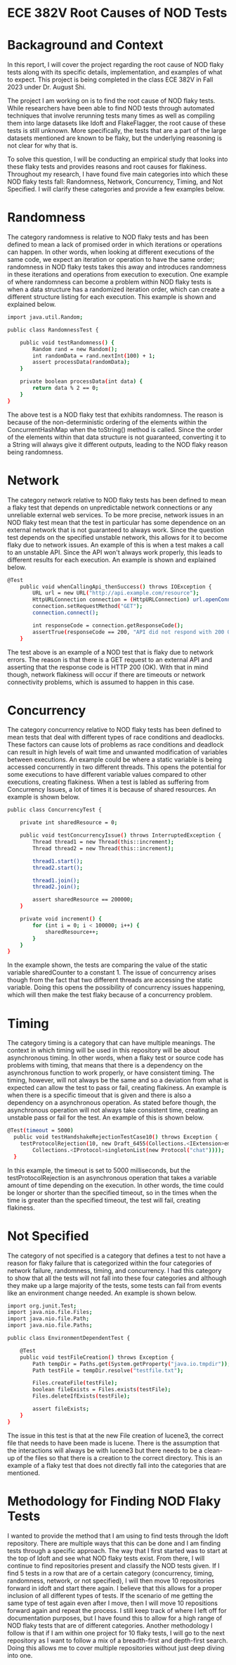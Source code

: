 # ECE 382V Root Causes of NOD Tests

# Backaground and Context

In this report, I will cover the project regarding the root cause of NOD flaky tests along with its specific details, implementation, and examples of what to expect. This project is being completed in the class ECE 382V in Fall 2023 under Dr. August Shi. 

The project I am working on is to find the root cause of NOD flaky tests. While researchers have been able to find NOD tests through automated techniques that involve rerunning tests many times as well as compiling them into large datasets like Idoft and FlakeFlagger, the root cause of these tests is still unknown. More specifically, the tests that are a part of the large datasets mentioned are known to be flaky, but the underlying reasoning is not clear for why that is. 

To solve this question, I will be conducting an empirical study that looks into these flaky tests and provides reasons and root causes for flakiness. Throughout my research, I have found five main categories into which these NOD flaky tests fall: Randomness, Network, Concurrency, Timing, and Not Specified. I will clarify these categories and provide a few examples below.

# Randomness

The category randomness is relative to NOD flaky tests and has been defined to mean a lack of promised order in which iterations or operations can happen. In other words, when looking at different executions of the same code, we expect an iteration or operation to have the same order; randomness in NOD flaky tests takes this away and introduces randomness in these iterations and operations from execution to execution. One example of where randomness can become a problem within NOD flaky tests is when a data structure has a randomized iteration order, which can create a different structure listing for each execution. This example is shown and explained below.

```bash
import java.util.Random;

public class RandomnessTest {

    public void testRandomness() {
        Random rand = new Random();
        int randomData = rand.nextInt(100) + 1;
        assert processData(randomData);  
    }

    private boolean processData(int data) {
        return data % 2 == 0;
    }
}

```
The above test is a NOD flaky test that exhibits randomness. The reason is because of the non-deterministic ordering of the elements within the ConcurrentHashMap when the toString() method is called. Since the order of the elements within that data structure is not guaranteed, converting it to a String will always give it different outputs, leading to the NOD flaky reason being randomness.

# Network

The category network relative to NOD flaky tests has been defined to mean a flaky test that depends on unpredictable network connections or any unreliable external web services. To be more precise, network issues in an NOD flaky test mean that the test in particular has some dependence on an external network that is not guaranteed to always work. Since the question test depends on the specified unstable network, this allows for it to become flaky due to network issues. An example of this is when a test makes a call to an unstable API. Since the API won't always work properly, this leads to different results for each execution. An example is shown and explained below.

```bash
@Test
    public void whenCallingApi_thenSuccess() throws IOException {
        URL url = new URL("http://api.example.com/resource");
        HttpURLConnection connection = (HttpURLConnection) url.openConnection();
        connection.setRequestMethod("GET");
        connection.connect();

        int responseCode = connection.getResponseCode();
        assertTrue(responseCode == 200, "API did not respond with 200 OK");
    }
```
The test above is an example of a NOD test that is flaky due to network errors. The reason is that there is a GET request to an external API and asserting that the response code is HTTP 200 (OK). With that in mind though, network flakiness will occur if there are timeouts or network connectivity problems, which is assumed to happen in this case.

# Concurrency

The category concurrency relative to NOD flaky tests has been defined to mean tests that deal with different types of race conditions and deadlocks. These factors can cause lots of problems as race conditions and deadlock can result in high levels of wait time and unwanted modification of variables between executions. An example could be where a static variable is being accessed concurrently in two different threads. This opens the potential for some executions to have different variable values compared to other executions, creating flakiness. When a test is labled as suffering from Concurrency Issues, a lot of times it is because of shared resources. An example is shown below.

```bash
public class ConcurrencyTest {

    private int sharedResource = 0;

    public void testConcurrencyIssue() throws InterruptedException {
        Thread thread1 = new Thread(this::increment);
        Thread thread2 = new Thread(this::increment);

        thread1.start();
        thread2.start();

        thread1.join();
        thread2.join();

        assert sharedResource == 200000;
    }

    private void increment() {
        for (int i = 0; i < 100000; i++) {
            sharedResource++;
        }
    }
}
```

In the example shown, the tests are comparing the value of the static variable sharedCounter to a constant 1. The issue of concurrency arises though from the fact that two different threads are accessing the static variable. Doing this opens the possibility of concurrency issues happening, which will then make the test flaky because of a concurrency problem.

# Timing

The category timing is a category that can have multiple meanings. The context in which timing will be used in this repository will be about asynchronous timing. In other words, when a flaky test or source code has problems with timing, that means that there is a dependency on the asynchronous function to work properly, or have consistent timing. The timing, however, will not always be the same and so a deviation from what is expected can allow the test to pass or fail, creating flakiness. An example is when there is a specific timeout that is given and there is also a dependency on a asynchronous operation. As stated before though, the asynchronous operation will not always take consistent time, creating an unstable pass or fail for the test. An example of this is shown below.

```bash
@Test(timeout = 5000)
  public void testHandshakeRejectionTestCase10() throws Exception {
    testProtocolRejection(10, new Draft_6455(Collections.<IExtension>emptyList(),
        Collections.<IProtocol>singletonList(new Protocol("chat"))));
  }
```

In this example, the timeout is set to 5000 milliseconds, but the testProtocolRejection is an asynchronous operation that takes a variable amount of time depending on the execution. In other words, the time could be longer or shorter than the specified timeout, so in the times when the time is greater than the specified timeout, the test will fail, creating flakiness.

# Not Specified

The category of not specified is a category that defines a test to not have a reason for flaky failure that is categorized within the four categories of network failure, randomness, timing, and concurrency. I had this category to show that all the tests will not fall into these four categories and although they make up a large majority of the tests, some tests can fail from events like an environment change needed. An example is shown below.

```bash
import org.junit.Test;
import java.nio.file.Files;
import java.nio.file.Path;
import java.nio.file.Paths;

public class EnvironmentDependentTest {

    @Test
    public void testFileCreation() throws Exception {
        Path tempDir = Paths.get(System.getProperty("java.io.tmpdir"));
        Path testFile = tempDir.resolve("testfile.txt");

        Files.createFile(testFile);
        boolean fileExists = Files.exists(testFile);
        Files.deleteIfExists(testFile);

        assert fileExists;
    }
}

```
The issue in this test is that at the new File creation of lucene3, the correct file that needs to have been made is lucene. There is the assumption that the interactions will always be with lucene3 but there needs to be a clean-up of the files so that there is a creation to the correct directory. This is an example of a flaky test that does not directly fall into the categories that are mentioned.

# Methodology for Finding NOD Flaky Tests

I wanted to provide the method that I am using to find tests through the Idoft repository. There are multiple ways that this can be done and I am finding tests through a specific approach. The way that I first started was to start at the top of Idoft and see what NOD flaky tests exist. From there, I will continue to find repositories present and classify the NOD tests given. If I find 5 tests in a row that are of a certain category (concurrency, timing, randomness, network, or not specified), I will then move 10 repositories forward in idoft and start there again. I believe that this allows for a proper inclusion of all different types of tests. If the scenario of me getting the same type of test again even after I move, then I will move 10 repositions forward again and repeat the process. I still keep track of where I left off for documentation purposes, but I have found this to allow for a high range of NOD flaky tests that are of different categories. Another methodology I follow is that if I am within one project for 10 flaky tests, I will go to the next repository as I want to follow a mix of a breadth-first and depth-first search. Doing this allows me to cover multiple repositories without just deep diving into one.
